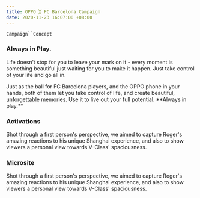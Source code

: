 ```yaml
---
title: OPPO ╳ FC Barcelona Campaign
date: 2020-11-23 16:07:00 +08:00
---
```


`Campaign``Concept`

<h3>Always in Play.</h3>

<p>Life doesn’t stop for you to leave your mark on it - every moment is something beautiful just waiting for you to make it happen. Just take control of your life and go all in.</p>

<p>Just as the ball for FC Barcelona players, and the OPPO phone in your hands, both of them let you take control of life, and create beautiful, unforgettable memories. Use it to live out your full potential.
**Always in play.**
</p>

<h3>Activations</h3>
<p>Shot through a first person's perspective, we aimed to capture Roger's amazing reactions to his unique Shanghai experience, and also to show viewers a personal view towards V-Class' spaciousness.</p>

<h3>Microsite</h3>

<p>Shot through a first person's perspective, we aimed to capture Roger's amazing reactions to his unique Shanghai experience, and also to show viewers a personal view towards V-Class' spaciousness.</p>

<!--<p><video width="100%" preload="metadata" controls="" autostart="0" loop="">
  <source src="https://s3.amazonaws.com/kitmeng.com/img/2019-v-class-roger-federer/01_1.mp4" type="video/mp4">
  Your browser does not support HTML5 video.
</video></p>-->

<div class="whitespace"></div>